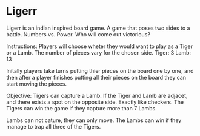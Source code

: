 # Ligerr

Ligerr is an indian inspired board game. A game that poses two sides to a battle. 
Numbers vs. Power. Who will come out victorious?

Instructions:
Players will choose wheter they would want to play as a Tiger or a Lamb. 
The number of pieces vary for the chosen side.
Tiger: 3
Lamb: 13

Initally players take turns putting thier pieces on the board one by one,
and then after a player finishes putting all their pieces on the board they
can start moving the pieces. 

Objective:
Tigers can capture a Lamb. If the Tiger and Lamb are adjacet, and there exists
a spot on the opposite side. Exactly like checkers. The Tigers can win the game
if they capture more than 7 Lambs.

Lambs can not cature, they can only move. The Lambs can win if they manage to trap
all three of the Tigers. 
